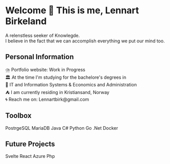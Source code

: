 <h1 align="left">Welcome 🙌 This is me, Lennart Birkeland</h1>


<p align="left"> A relenstless seeker of Knowlegde.
  </br>
I believe in the fact that we can accomplish everything we put our mind too.
</p>

<h2 align="left">Personal Information</h2>

<p align="left"> ⛈️ Portfolio website: Work in Progress
  </br>
🏛️ At the time I'm studying for the bachelore's degrees in 
  </br>
🔬 IT and Information Systems & Economics and Administration
  </br> 
⛺ I am currently residing in Kristiansand, Norway
  </br>
🌀 Reach me on: Lennartbirk@gmail.com
</p>

<h2 align="left">Toolbox</h2>
PostrgeSQL
MariaDB
Java
C#
Python
Go
.Net
Docker

<h2 align="left">Future Projects</h2>
Svelte
React
Azure
Php

